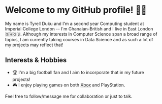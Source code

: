 # Welcome to my GitHub profile! 👋🏿 

My name is Tyrell Duku and I'm a second year Computing student at Imperial College London -- I'm Ghanaian-British and I live in East London 🇬🇭🇬🇧. Although my interests in Computer Science span a broad range of topics, I am currently taking courses in Data Science and as such a lot of my projects may reflect that!

## Interests & Hobbies 
- 🏆 I'm a big football fan and I aim to incorporate that in my future projects!
 - 🎮 I enjoy playing games on both [Xbox](https://account.xbox.com/en-gb/Profile?xr=socialtwistnav) and PlayStation.
 
 Feel free to follow/message me for collaboration or just to talk.
